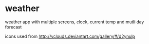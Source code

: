 # weather

weather app with multiple screens, clock, current temp and mutli day forecast

icons used from http://vclouds.deviantart.com/gallery/#/d2ynulp
